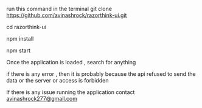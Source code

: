 run this command in the terminal git clone https://github.com/avinashrock/razorthink-ui.git

cd razorthink-ui

npm install

npm start

Once the application is loaded , search for anything 

if there is any error , then it is probably because the api refused to send the data or the server or access is forbidden 

If there is any issue running the application contact avinashrock277@gmail.com

